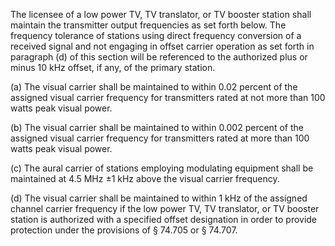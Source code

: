 The licensee of a low power TV, TV translator, or TV booster station shall maintain the transmitter output frequencies as set forth below. The frequency tolerance of stations using direct frequency conversion of a received signal and not engaging in offset carrier operation as set forth in paragraph (d) of this section will be referenced to the authorized plus or minus 10 kHz offset, if any, of the primary station.

(a) The visual carrier shall be maintained to within 0.02 percent of the assigned visual carrier frequency for transmitters rated at not more than 100 watts peak visual power.

(b) The visual carrier shall be maintained to within 0.002 percent of the assigned visual carrier frequency for transmitters rated at more than 100 watts peak visual power.

(c) The aural carrier of stations employing modulating equipment shall be maintained at 4.5 MHz ±1 kHz above the visual carrier frequency.
              

(d) The visual carrier shall be maintained to within 1 kHz of the assigned channel carrier frequency if the low power TV, TV translator, or TV booster station is authorized with a specified offset designation in order to provide protection under the provisions of § 74.705 or § 74.707.

